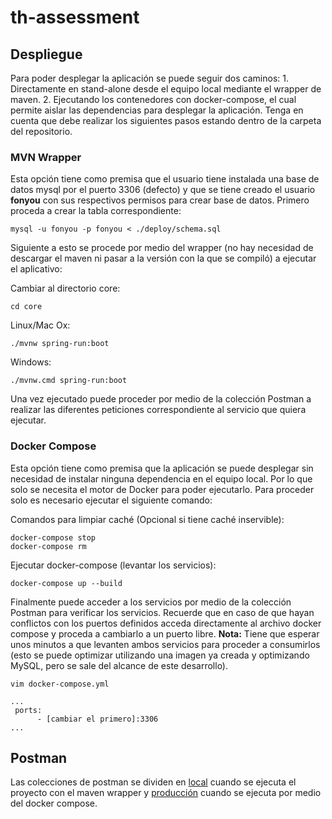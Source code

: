 # th-assessment

## Despliegue

Para poder desplegar la aplicación se puede seguir dos caminos: 1. Directamente en stand-alone desde el equipo local mediante el wrapper de maven. 2. Ejecutando los contenedores con docker-compose, el cual permite aislar las dependencias para desplegar la aplicación. Tenga en cuenta que debe realizar los siguientes pasos estando dentro de la carpeta del repositorio.

### MVN Wrapper

Esta opción tiene como premisa que el usuario tiene instalada una base de datos mysql por el puerto 3306 (defecto) y que se tiene creado el usuario **fonyou** con sus respectivos permisos para crear base de datos. Primero proceda a crear la tabla correspondiente:

```
mysql -u fonyou -p fonyou < ./deploy/schema.sql
```

Siguiente a esto se procede por medio del wrapper (no hay necesidad de descargar el maven ni pasar a la versión con la que se compiló) a ejecutar el aplicativo:

Cambiar al directorio core:

```
cd core
```

Linux/Mac Ox:
```
./mvnw spring-run:boot
```

Windows:
```
./mvnw.cmd spring-run:boot
```

Una vez ejecutado puede proceder por medio de la colección Postman a realizar las diferentes peticiones correspondiente al servicio que quiera ejecutar.

### Docker Compose

Esta opción tiene como premisa que la aplicación se puede desplegar sin necesidad de instalar ninguna dependencia en el equipo local. Por lo que solo se necesita el motor de Docker para poder ejecutarlo. Para proceder solo es necesario ejecutar el siguiente comando:

Comandos para limpiar caché (Opcional si tiene caché inservible):

```
docker-compose stop
docker-compose rm
```

Ejecutar docker-compose (levantar los servicios):

```
docker-compose up --build
```

Finalmente puede acceder a los servicios por medio de la colección Postman para verificar los servicios. Recuerde que en caso de que hayan conflictos con los puertos definidos acceda directamente al archivo docker compose y proceda a cambiarlo a un puerto libre. **Nota:** Tiene que esperar unos minutos a que levanten ambos servicios para proceder a consumirlos (esto se puede optimizar utilizando una imagen ya creada y optimizando MySQL, pero se sale del alcance de este desarrollo).

```
vim docker-compose.yml

...
 ports:
      - [cambiar el primero]:3306
...

```

## Postman

Las colecciones de postman se dividen en [local](https://github.com/DavidPDP/th-assessment/blob/main/docs/api/Employees.postman_collection.json) cuando se ejecuta el proyecto con el maven wrapper y [producción](https://github.com/DavidPDP/th-assessment/blob/main/docs/api/Employees%20Prod.postman_collection.json) cuando se ejecuta por medio del docker compose.

